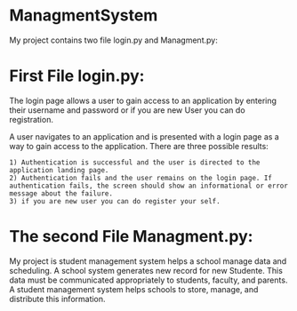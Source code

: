 # ManagmentSystem

My project contains two file login.py and Managment.py:

# First File login.py:

The login page allows a user to gain access to an application by entering their username and password or if you are new User you can do registration.

A user navigates to an application and is presented with a login page as a way to gain access to the application. There are three possible results:

    1) Authentication is successful and the user is directed to the application landing page.
    2) Authentication fails and the user remains on the login page. If authentication fails, the screen should show an informational or error message about the failure.
    3) if you are new user you can do register your self.


# The second File Managment.py:

My project is student management system helps a school manage data and scheduling. A school system generates new record for new Studente. This data must be communicated appropriately to students, faculty, and parents. A student management system helps schools to store, manage, and distribute this information.




